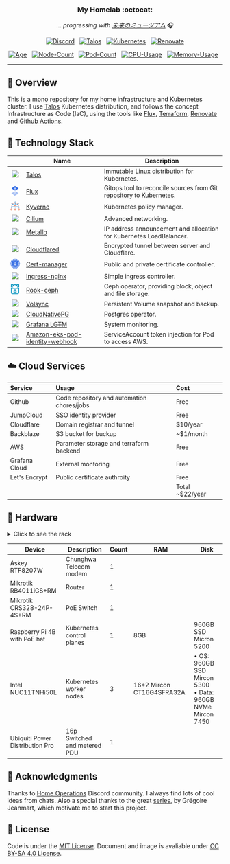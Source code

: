 <div align="center">

### My Homelab :octocat:

... _progressing with [未来のミュージアム](https://www.youtube.com/watch?v=s8_vqfjYpBg)_ 🎧

</div>

<div align="center">

[![Discord](https://img.shields.io/discord/673534664354430999?style=for-the-badge&label&logo=discord&logoColor=white&color=blue)](https://discord.gg/home-operations)&nbsp;&nbsp;
[![Talos](https://img.shields.io/endpoint?url=https%3A%2F%2Fkromgo.timtor.dev%2Fquery%3Fformat%3Dendpoint%26metric%3Dtalos_version&style=for-the-badge&logo=talos&logoColor=white&color=blue&label=%20)](https://www.talos.dev/)&nbsp;&nbsp;
[![Kubernetes](https://img.shields.io/endpoint?url=https%3A%2F%2Fkromgo.timtor.dev%2Fquery%3Fformat%3Dendpoint%26metric%3Dkubernetes_version&style=for-the-badge&logo=kubernetes&logoColor=white&color=blue&label=%20)](https://www.talos.dev/)&nbsp;&nbsp;
[![Renovate](https://img.shields.io/github/actions/workflow/status/timtorChen/homelab/renovate.yaml?branch=main&label=&logo=renovatebot&style=for-the-badge&color=blue)](https://github.com/onedr0p/home-ops/actions/workflows/renovate.yaml)

</div>

<div align="center">

[![Age](https://img.shields.io/endpoint?url=https%3A%2F%2Fkromgo.timtor.dev%2Fquery%3Fformat%3Dendpoint%26metric%3Dnode_age%26label%3D&style=flat-square&color=green&label=Age)](https://github.com/kashalls/kromgo/)&nbsp;&nbsp;
[![Node-Count](https://img.shields.io/endpoint?url=https%3A%2F%2Fkromgo.timtor.dev%2Fquery%3Fformat%3Dendpoint%26metric%3Dnode_count%26label%3D&style=flat-square&color=green&label=Node)](https://github.com/kashalls/kromgo/)&nbsp;&nbsp;
[![Pod-Count](https://img.shields.io/endpoint?url=https%3A%2F%2Fkromgo.timtor.dev%2Fquery%3Fformat%3Dendpoint%26metric%3Dpod_count%26label%3D&style=flat-square&color=green&label=Pod)](https://github.com/kashalls/kromgo/)&nbsp;&nbsp;
[![CPU-Usage](https://img.shields.io/endpoint?url=https%3A%2F%2Fkromgo.timtor.dev%2Fquery%3Fformat%3Dendpoint%26metric%3Dcpu_usage%26label%3D&style=flat-square&label=CPU)](https://github.com/kashalls/kromgo/)&nbsp;&nbsp;
[![Memory-Usage](https://img.shields.io/endpoint?url=https%3A%2F%2Fkromgo.timtor.dev%2Fquery%3Fformat%3Dendpoint%26metric%3Dmemory_usage%26label%3D&style=flat-square&label=Memory)](https://github.com/kashalls/kromgo/)&nbsp;&nbsp;

</div>

---

## 📖 Overview

This is a mono repository for my home infrastructure and Kubernetes cluster. I use [Talos](https://github.com/siderolabs/talos) Kubernetes distribution, and follows the concept Infrastructure as Code (IaC), using the tools like [Flux](https://github.com/fluxcd/flux2), [Terraform](https://github.com/hashicorp/terraform), [Renovate](https://github.com/renovatebot/renovate) and [Github Actions](https://github.com/features/actions).

## 🚢 Technology Stack

|                                                                                                                                                      | Name                                                                                      | Description                                                         |
| :--------------------------------------------------------------------------------------------------------------------------------------------------: | ----------------------------------------------------------------------------------------- | ------------------------------------------------------------------- |
|                                             <img width="32" src="https://www.talos.dev/images/logo.svg">                                             | [Talos](https://github.com/siderolabs/talos)                                              | Immutable Linux distribution for Kubernetes.                        |
|                     <img width="28" src="https://github.com/cncf/artwork/raw/main/projects/flux/icon/color/flux-icon-color.svg">                     | [Flux](https://github.com/fluxcd/flux2)                                                   | Gitops tool to reconcile sources from Git repository to Kubernetes. |
|                  <img width="32" src="https://github.com/cncf/artwork/raw/main/projects/kyverno/icon/color/kyverno-icon-color.svg">                  | [Kyverno](https://github.com/kyverno/kyverno)                                             | Kubernetes policy manager.                                          |
|                   <img width="32" src="https://github.com/cncf/artwork/raw/main/projects/cilium/icon/color/cilium_icon-color.svg">                   | [Cilium](https://github.com/cilium/cilium)                                                | Advanced networking.                                                |
|                                   <img width="32" src="https://metallb.universe.tf/images/logo/metallb-blue.png">                                    | [Metallb](https://github.com/metallb/metallb)                                             | IP address announcement and allocation for Kubernetes LoadBalancer. |
|            <img width="32" src="https://upload.wikimedia.org/wikipedia/commons/thumb/9/94/Cloudflare_Logo.png/240px-Cloudflare_Logo.png">            | [Cloudflared](https://github.com/cloudflare/cloudflared)                                  | Encrypted tunnel between server and Cloudflare.                     |
|             <img width="32" src="https://github.com/cncf/artwork/raw/main/projects/cert-manager/icon/color/cert-manager-icon-color.png">             | [Cert-manager](https://github.com/cert-manager/cert-manager)                              | Public and private certificate controller.                          |
|              <img width="48"  src="https://upload.wikimedia.org/wikipedia/commons/thumb/c/c5/Nginx_logo.svg/320px-Nginx_logo.svg.png">               | [Ingress-nginx](https://github.com/Kubernetes/ingress-nginx)                              | Simple ingress controller.                                          |
|                     <img width="32" src="https://github.com/cncf/artwork/raw/main/projects/rook/icon/color/rook-icon-color.png">                     | [Rook-ceph](https://github.com/rook/rook)                                                 | Ceph operator, providing block, object and file storage.            |
|                                  <img width="32" src="https://avatars.githubusercontent.com/u/47803932?s=200&v=4">                                   | [Volsync](https://github.com/backube/volsync)                                             | Persistent Volume snapshot and backup.                              |
|                                  <img width="32" src="https://avatars.githubusercontent.com/u/100373852?s=200&v=4">                                  | [CloudNativePG](https://github.com/cloudnative-pg/cloudnative-pg)                         | Postgres operator.                                                  |
|                                       <img width="32" src="https://grafana.com/static/img/menu/grafana2.svg">                                        | [Grafana LG~~T~~M](https://github.com/grafana)                                            | System monitoring.                                                  |
| <img width="32" src="https://upload.wikimedia.org/wikipedia/commons/thumb/9/93/Amazon_Web_Services_Logo.svg/320px-Amazon_Web_Services_Logo.svg.png"> | [Amazon-eks-pod-identity-webhook](https://github.com/aws/amazon-eks-pod-identity-webhook) | ServiceAccount token injection for Pod to access AWS.               |

## ☁️ Cloud Services

| Service       | Usage                                      | Cost            |
| :------------ | :----------------------------------------- | :-------------- |
| Github        | Code repository and automation chores/jobs | Free            |
| JumpCloud     | SSO identity provider                      | Free            |
| Cloudflare    | Domain registrar and tunnel                | $10/year        |
| Backblaze     | S3 bucket for buckup                       | ~$1/month       |
| AWS           | Parameter storage and terraform backend    | Free            |
| Grafana Cloud | External montoring                         | Free            |
| Let's Encrypt | Public certificate authroity               | Free            |
|               |                                            | Total ~$22/year |

## 🔧 Hardware

<details>
<summary>Click to see the rack</summary>
<img src="docs/src/rack-20241103.jpg" width="400px"/>
</details>

| Device                          | Description                  | Count | RAM                        | Disk                                                                      |
| ------------------------------- | ---------------------------- | ----- | -------------------------- | ------------------------------------------------------------------------- |
| Askey RTF8207W                  | Chunghwa Telecom modem       | 1     |                            |                                                                           |
| Mikrotik RB4011iGS+RM           | Router                       | 1     |                            |                                                                           |
| Mikrotik CRS328-24P-4S+RM       | PoE Switch                   | 1     |                            |                                                                           |
| Raspberry Pi 4B with PoE hat    | Kubernetes control planes    | 1     | 8GB                        | 960GB SSD Micron 5200                                                     |
| Intel NUC11TNHi50L              | Kubernetes worker nodes      | 3     | 16\*2 Mircon CT16G4SFRA32A | <div>• OS: 960GB SSD Mircon 5300<div/><div>• Data: 960GB NVMe Mircon 7450 |
| Ubiquiti Power Distribution Pro | 16p Switched and metered PDU | 1     |                            |                                                                           |

## 🤝 Acknowledgments

Thanks to [Home Operations](https://discord.com/invite/home-operations) Discord community. I always find lots of cool ideas from chats. Also a special thanks to the great [series](https://greg.jeanmart.me/2020/04/13/build-your-very-own-self-hosting-platform-wi/), by Grégoire Jeanmart, which motivate me to start this project.

## 📄 License

Code is under the [MIT License](./LICENSE).
Document and image is avaliable under [CC BY-SA 4.0 License](https://creativecommons.org/licenses/by-sa/4.0/).
